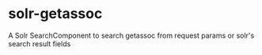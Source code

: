 solr-getassoc
=============

A Solr SearchComponent to search getassoc from request params or solr's search result fields
